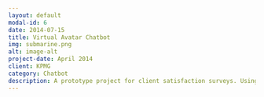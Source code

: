 ```yaml
---
layout: default
modal-id: 6
date: 2014-07-15
title: Virtual Avatar Chatbot
img: submarine.png
alt: image-alt
project-date: April 2014
client: KPMG
category: Chatbot
description: A prototype project for client satisfaction surveys. Using Uneeq API for avatar and React for front end customization. The chatbot backend was developed in Google Dialogflox CX.
---
```

